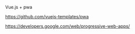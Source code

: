 

Vue.js + pwa



https://github.com/vuejs-templates/pwa


https://developers.google.com/web/progressive-web-apps/
